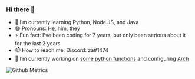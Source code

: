 ### Hi there 👋

- 🌱 I’m currently learning Python, Node.JS, and Java
- 😄 Pronouns: He, him, they
- ⚡ Fun fact: I've been coding for 7 years, but only been serious about it for the last 2 years
- 📫 How to reach me: Discord: za#1474
- 🔭 I’m currently working on [some python functions](https://github.com/jpie726/my-functions "Python functions") and configuring [Arch](https://archlinux.org "Arch Linux website")

![Github Metrics](https://metrics.lecoq.io/jpie726?template=classic&languages=1&pagespeed=1&followup=1&pagespeed.detailed=false&pagespeed.screenshot=false&config.timezone=America%2FChicago&config.animated=true)

